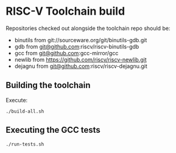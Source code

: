 RISC-V Toolchain build
======================

Repositories checked out alongside the toolchain repo should be:

- binutils from git://sourceware.org/git/binutils-gdb.git
- gdb from git@github.com:riscv/riscv-binutils-gdb
- gcc from git@github.com:gcc-mirror/gcc
- newlib from https://github.com/riscv/riscv-newlib.git
- dejagnu from git@github.com:riscv/riscv-dejagnu.git

Building the toolchain
----------------------

Execute:

```
./build-all.sh
```

Executing the GCC tests
-----------------------

```
./run-tests.sh
```
